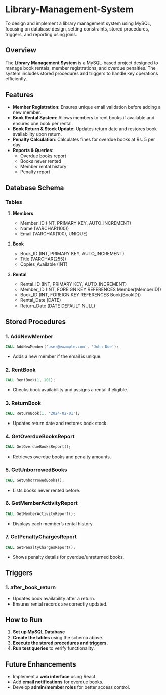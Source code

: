 # Library-Management-System
To design and implement a library management system using MySQL, focusing on database design, setting constraints, stored procedures, triggers, and reporting using joins.

## Overview

The **Library Management System** is a MySQL-based project designed to manage book rentals, member registrations, and overdue penalties. The system includes stored procedures and triggers to handle key operations efficiently.

## Features

- **Member Registration**: Ensures unique email validation before adding a new member.
- **Book Rental System**: Allows members to rent books if available and ensures one book per rental.
- **Book Return & Stock Update**: Updates return date and restores book availability upon return.
- **Penalty Calculation**: Calculates fines for overdue books at Rs. 5 per day.
- **Reports & Queries**:
  - Overdue books report
  - Books never rented
  - Member rental history
  - Penalty report

## Database Schema

### **Tables**

1. **Members**

   - Member\_ID (INT, PRIMARY KEY, AUTO\_INCREMENT)
   - Name (VARCHAR(100))
   - Email (VARCHAR(100), UNIQUE)

2. **Book**

   - Book\_ID (INT, PRIMARY KEY, AUTO\_INCREMENT)
   - Title (VARCHAR(255))
   - Copies\_Available (INT)

3. **Rental**

   - Rental\_ID (INT, PRIMARY KEY, AUTO\_INCREMENT)
   - Member\_ID (INT, FOREIGN KEY REFERENCES Member(MemberID))
   - Book\_ID (INT, FOREIGN KEY REFERENCES Book(BookID))
   - Rental\_Date (DATE)
   - Return\_Date (DATE DEFAULT NULL)

## Stored Procedures

### **1. AddNewMember**

```sql
CALL AddNewMember('user@example.com', 'John Doe');
```

- Adds a new member if the email is unique.

### **2. RentBook**

```sql
CALL RentBook(1, 101);
```

- Checks book availability and assigns a rental if eligible.

### **3. ReturnBook**

```sql
CALL ReturnBook(1, '2024-02-01');
```

- Updates return date and restores book stock.

### **4. GetOverdueBooksReport**

```sql
CALL GetOverdueBooksReport();
```

- Retrieves overdue books and penalty amounts.

### **5. GetUnborrowedBooks**

```sql
CALL GetUnborrowedBooks();
```

- Lists books never rented before.

### **6. GetMemberActivityReport**

```sql
CALL GetMemberActivityReport();
```

- Displays each member’s rental history.

### **7. GetPenaltyChargesReport**

```sql
CALL GetPenaltyChargesReport();
```

- Shows penalty details for overdue/unreturned books.

## Triggers

### **1. after\_book\_return**

- Updates book availability after a return.
- Ensures rental records are correctly updated.

## How to Run

1. **Set up MySQL Database**
2. **Create the tables** using the schema above.
3. **Execute the stored procedures and triggers.**
4. **Run test queries** to verify functionality.

## Future Enhancements

- Implement a **web interface** using React.
- Add **email notifications** for overdue books.
- Develop **admin/member roles** for better access control.


